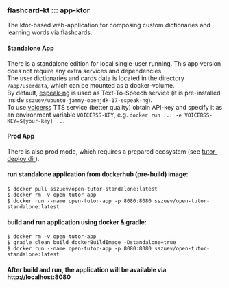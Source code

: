 ### flashcard-kt ::: app-ktor

The ktor-based web-application for composing custom dictionaries and learning words via flashcards.

#### Standalone App
There is a standalone edition for local single-user running. 
This app version does not require any extra services and dependencies.         
The user dictionaries and cards data is located in the directory `/app/userdata`, which can be mounted as a docker-volume.           
By default, [espeak-ng](https://github.com/espeak-ng/espeak-ng) is used as Text-To-Speech service (it is pre-installed inside `sszuev/ubuntu-jammy-openjdk-17-espeak-ng`).        
To use [voicerss](https://www.voicerss.org/api/) TTS service (better quality) 
obtain API-key and specify it as an environment variable `VOICERSS-KEY`, e.g. `docker run ... -e VOICERSS-KEY=${your-key} ...`

#### Prod App
There is also prod mode, which requires a prepared ecosystem (see [tutor-deploy dir](../tutor-deploy/README.md)).

#### run standalone application from dockerhub (pre-build) image:
```shell
$ docker pull sszuev/open-tutor-standalone:latest
$ docker rm -v open-tutor-app
$ docker run --name open-tutor-app -p 8080:8080 sszuev/open-tutor-standalone:latest
```

#### build and run application using docker & gradle:
```shell
$ docker rm -v open-tutor-app
$ gradle clean build dockerBuildImage -Dstandalone=true
$ docker run --name open-tutor-app -p 8080:8080 sszuev/open-tutor-standalone:latest  
```

#### After build and run, the application will be available via http://localhost:8080